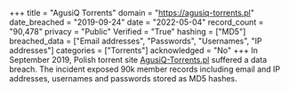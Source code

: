 +++
title = "AgusiQ Torrents"
domain = "https://agusiq-torrents.pl"
date_breached = "2019-09-24"
date = "2022-05-04"
record_count = "90,478"
privacy = "Public"
Verified = "True"
hashing = ["MD5"]
breached_data = ["Email addresses", "Passwords", "Usernames", "IP addresses"]
categories = ["Torrents"]
acknowledged = "No"
+++
In September 2019, Polish torrent site <a href="http://agusiq-torrents.pl/" target="_blank" rel="noopener">AgusiQ-Torrents.pl</a> suffered a data breach. The incident exposed 90k member records including email and IP addresses, usernames and passwords stored as MD5 hashes.
